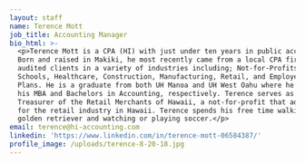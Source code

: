 ```yaml
---
layout: staff
name: Terence Mott
job_title: Accounting Manager
bio_html: >-
  <p>Terence Mott is a CPA (HI) with just under ten years in public accounting.
  Born and raised in Makiki, he most recently came from a local CPA firm where
  audited clients in a variety of industries including; Not-for-Profits, Charter
  Schools, Healthcare, Construction, Manufacturing, Retail, and Employee Benefit
  Plans. He is a graduate from both UH Manoa and UH West Oahu where he received
  his MBA and Bachelors in Accounting, respectively. Terence serves as the
  Treasurer of the Retail Merchants of Hawaii, a not-for-profit that advocates
  for the retail industry in Hawaii. Terence spends his free time walking his
  golden retriever and watching or playing soccer.</p>
email: terence@hi-accounting.com
linkedin: 'https://www.linkedin.com/in/terence-mott-06584387/'
profile_image: /uploads/terence-8-20-18.jpg
---
```


